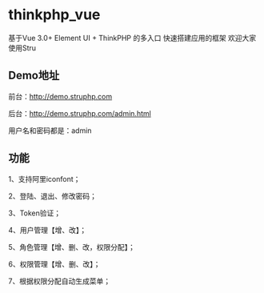 # thinkphp_vue
基于Vue 3.0+ Element UI + ThinkPHP 的多入口 快速搭建应用的框架
欢迎大家使用Stru

## Demo地址

前台：http://demo.struphp.com

后台：http://demo.struphp.com/admin.html

用户名和密码都是：admin


## 功能

1、支持阿里iconfont；

2、登陆、退出、修改密码；

3、Token验证；

4、用户管理【增、改】；

5、角色管理【增、删、改，权限分配】；

6、权限管理【增、删、改】；

7、根据权限分配自动生成菜单；
